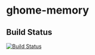# ghome-memory 

## Build Status
[![Build Status](https://travis-ci.org/riyavsinha/ghome-memory.svg?branch=master)](https://travis-ci.org/riyavsinha/ghome-memory)
